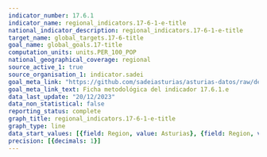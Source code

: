 ```yaml
---
indicator_number: 17.6.1
indicator_name: regional_indicators.17-6-1-e-title
national_indicator_description: regional_indicators.17-6-1-e-title
target_name: global_targets.17-6-title
goal_name: global_goals.17-title
computation_units: units.PER_100_POP
national_geographical_coverage: regional
source_active_1: true
source_organisation_1: indicator.sadei
goal_meta_link: "https://github.com/sadeiasturias/asturias-datos/raw/develop/descargas/metodologia/17.6.1.e.pdf"
goal_meta_link_text: Ficha metodológica del indicador 17.6.1.e
data_last_update: "20/12/2023"
data_non_statistical: false
reporting_status: complete
graph_title: regional_indicators.17-6-1-e-title
graph_type: line
data_start_values: [{field: Region, value: Asturias}, {field: Region, value: España}]
precision: [{decimals: 1}]
---
```


